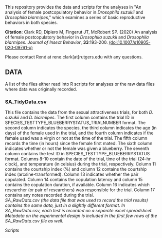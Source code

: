This repository provides the data and scripts for the analyses in "An analysis of female postcopulatory behavior in *Drosophila suzukii* and *Drosophila biarmipes*," which examines a series of basic reproductive behaviors in both species.

**Citation:** Clark RD, Dipiero M, Fingerut JT, McRobert SP. (2020) An analysis of female postcopulatory behavior in *Drosophila suzukii* and *Drosophila biarmipes*. *Journal of Insect Behavior*, **33**:193-200. [(doi:10.1007/s10905-020-09761-x)](https://link.springer.com/article/10.1007%2Fs10905-020-09761-x)

Please contact René at rene.clark[at]rutgers.edu with any questions.

## **DATA**

A list of the files either read into R scripts for analyses or the raw data files where data was originally recorded.

### **SA_TidyData.csv**  
This file contains the data from the sexual attractiveness trials, for both *D. suzukii* and *D. biarmipes*. The first column contains the trial ID in SPECIES_TESTTYPE_BLUEBERRYSTATUS_TRIALNUMBER format. The second column indicates the species, the third column indicates the age (in days) of the female used in the trial, and the fourth column indicates if the female used was a virgin or not at the time of the trial. The fifth column records the time (in hours) since the female first mated. The sixth column indicates whether or not the female was given a blueberry. The seventh column contains the test ID in SPECIES_TESTTYPE_BLUEBERRYSTATUS format. Columns 8-10 contain the date of the trial, time of the trial (24-hr clock), and temperature (in celsius) during the trial, respectively. Column 11 contains the courtship index (%) and column 12 contains the courtship index (arcsine-transformed). Column 13 indicates whether the pair copulated. Column 14 contains the copulation latency and column 15 contains the copulation duration, if available. Column 16 indicates which researcher (or pair of researchers) was responsible for the trial. Column 17 contains any notes recorded during the trial.  
*SA_RawData.csv (the data file that was used to record the trial results) contains the same data, just in a slightly different format. In SA_RawData.csv, each test is recorded on a separate excel spreadsheet. Metadata on the experimental design is included in the first few rows of the SA_RawData.csv file as well.*

Scripts



